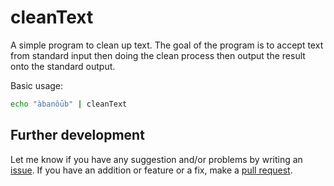 # cleanText

A simple program to clean up text. The goal of the program is to accept text from standard input then doing the clean process then output the result onto the standard output.

Basic usage:

```sh
echo "àbanôūb" | cleanText
```

## Further development

Let me know if you have any suggestion and/or problems by writing an [issue](https://github.com/abanoubha/cleanText/issues). If you have an addition or feature or a fix, make a [pull request](https://github.com/abanoubha/cleanText/pulls).
